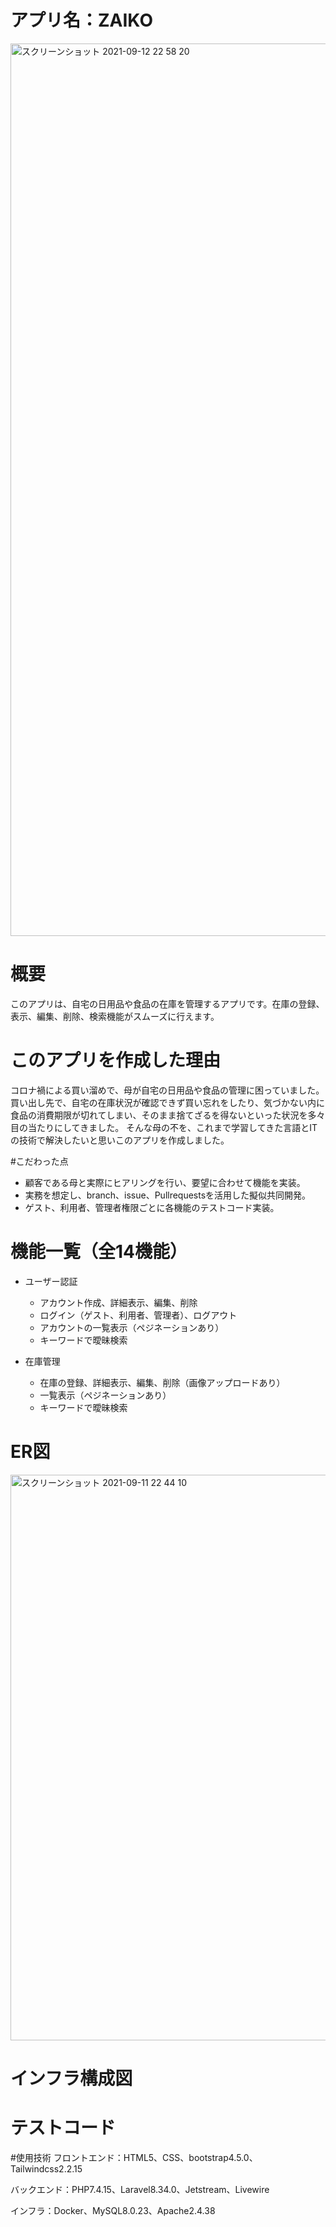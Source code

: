 # アプリ名：ZAIKO
<img width="1428" alt="スクリーンショット 2021-09-12 22 58 20" src="https://user-images.githubusercontent.com/72062892/132990508-2806e953-0f20-42d4-9b5e-087e6a41205a.png">

# 概要
このアプリは、自宅の日用品や食品の在庫を管理するアプリです。在庫の登録、表示、編集、削除、検索機能がスムーズに行えます。

# このアプリを作成した理由
コロナ禍による買い溜めで、母が自宅の日用品や食品の管理に困っていました。
買い出し先で、自宅の在庫状況が確認できず買い忘れをしたり、気づかない内に食品の消費期限が切れてしまい、そのまま捨てざるを得ないといった状況を多々目の当たりにしてきました。
そんな母の不を、これまで学習してきた言語とITの技術で解決したいと思いこのアプリを作成しました。

#こだわった点
- 顧客である母と実際にヒアリングを行い、要望に合わせて機能を実装。
- 実務を想定し、branch、issue、Pullrequestsを活用した擬似共同開発。
- ゲスト、利用者、管理者権限ごとに各機能のテストコード実装。

# 機能一覧（全14機能）
- ユーザー認証
   - アカウント作成、詳細表示、編集、削除
   - ログイン（ゲスト、利用者、管理者）、ログアウト
   - アカウントの一覧表示（ペジネーションあり）
   - キーワードで曖昧検索

- 在庫管理
   - 在庫の登録、詳細表示、編集、削除（画像アップロードあり）
   - 一覧表示（ペジネーションあり）
   - キーワードで曖昧検索

# ER図
<img width="905" alt="スクリーンショット 2021-09-11 22 44 10" src="https://user-images.githubusercontent.com/72062892/132950115-98028519-e5ae-4906-a375-bfa0611272b8.png">

# インフラ構成図

# テストコード

#使用技術
フロントエンド：HTML5、CSS、bootstrap4.5.0、Tailwindcss2.2.15

バックエンド：PHP7.4.15、Laravel8.34.0、Jetstream、Livewire

インフラ：Docker、MySQL8.0.23、Apache2.4.38
